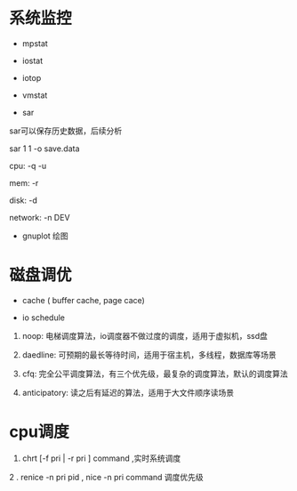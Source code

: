# 系统监控

* mpstat

* iostat

* iotop

* vmstat

* sar

sar可以保存历史数据，后续分析

sar 1 1 -o save.data

cpu: -q -u

mem: -r

disk: -d

network: -n DEV

* gnuplot 绘图

# 磁盘调优

* cache ( buffer cache, page cace)

* io schedule

1. noop: 电梯调度算法，io调度器不做过度的调度，适用于虚拟机，ssd盘

2. daedline: 可预期的最长等待时间，适用于宿主机，多线程，数据库等场景

3. cfq: 完全公平调度算法，有三个优先级，最复杂的调度算法，默认的调度算法

4. anticipatory: 读之后有延迟的算法，适用于大文件顺序读场景

# cpu调度

1. chrt [-f pri | -r pri ] command ,实时系统调度

2 . renice -n pri pid , nice -n pri command 调度优先级
